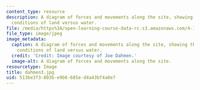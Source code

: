 ```yaml
---
content_type: resource
description: A diagram of forces and movements along the site, showing the boundary
  conditions of land versus water.
file: /media/https%3A/open-learning-course-data-rc.s3.amazonaws.com/4-155b-architectural-design-level-iii-a-student-center-for-mit-fall-2004/513be3f3803be9b6685ed4a43bf4a0e7_dahmen3.jpg
file_type: image/jpeg
image_metadata:
  caption: A diagram of forces and movements along the site, showing the boundary
    conditions of land versus water.
  credit: 'Credit: Image courtesy of Joe Dahmen.'
  image-alt: A diagram of forces and movements along the site.
resourcetype: Image
title: dahmen3.jpg
uid: 513be3f3-803b-e9b6-685e-d4a43bf4a0e7
---
```

